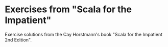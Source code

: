 # Exercises from "Scala for the Impatient"
Exercise solutions from the Cay Horstmann's book "Scala for the Impatient 2nd Edition".